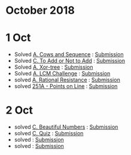 # October 2018

# 1 Oct

* Solved [A. Cows and Sequence](http://codeforces.com/problemset/problem/283/A) : [Submission](http://codeforces.com/contest/283/submission/43645354)
* Solved [C. To Add or Not to Add](http://codeforces.com/contest/231/problem/C) : [Submission](http://codeforces.com/contest/231/submission/43650324)
* Solved [A. Xor-tree](http://codeforces.com/contest/429/problem/A) : [Submission](http://codeforces.com/contest/429/submission/43651193)
* Solved [A. LCM Challenge](http://codeforces.com/problemset/problem/235/A) : [Submission](http://codeforces.com/contest/235/submission/43655309)
* solved [A. Rational Resistance](http://codeforces.com/problemset/problem/343/A) : [Submission](http://codeforces.com/contest/343/submission/43658763)
* solved [251A - Points on Line](http://codeforces.com/problemset/problem/251/A) : [Submission](http://codeforces.com/contest/251/submission/43659307)


# 2 Oct 

* solved [C. Beautiful Numbers](http://codeforces.com/problemset/problem/300/C) : [Submission](http://codeforces.com/contest/300/submission/43677871)
* solved [C. Quiz](http://codeforces.com/problemset/problem/337/C) : [Submission](http://codeforces.com/contest/337/submission/43680955)
* solved []() : [Submission]()
* solved []() : [Submission]()
